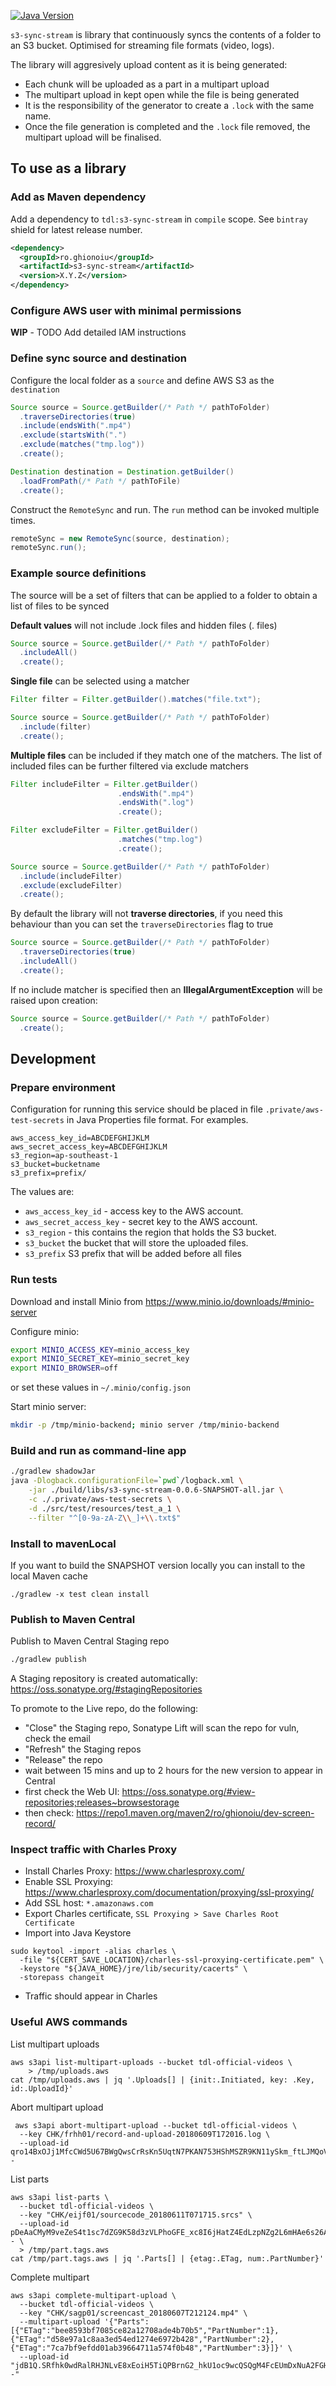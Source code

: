 [![Java Version](http://img.shields.io/badge/Java-1.8-blue.svg)](http://www.oracle.com/technetwork/java/javase/downloads/jdk8-downloads-2133151.html)

`s3-sync-stream` is library that continuously syncs the contents of a folder to an S3 bucket. Optimised for streaming file formats (video, logs).

The library will aggresively upload content as it is being generated:
* Each chunk will be uploaded as a part in a multipart upload
* The multipart upload in kept open while the file is being generated 
* It is the responsibility of the generator to create a `.lock` with the same name.
* Once the file generation is completed and the `.lock` file removed, the multipart upload will be finalised.


## To use as a library

### Add as Maven dependency

Add a dependency to `tdl:s3-sync-stream` in `compile` scope. See `bintray` shield for latest release number.
```xml
<dependency>
  <groupId>ro.ghionoiu</groupId>
  <artifactId>s3-sync-stream</artifactId>
  <version>X.Y.Z</version>
</dependency>
```

### Configure AWS user with minimal permissions

**WIP** - TODO Add detailed IAM instructions

### Define sync source and destination

Configure the local folder as a `source` and define AWS S3 as the `destination`
```java
Source source = Source.getBuilder(/* Path */ pathToFolder)
  .traverseDirectories(true)
  .include(endsWith(".mp4")
  .exclude(startsWith(".")
  .exclude(matches("tmp.log"))
  .create();

Destination destination = Destination.getBuilder()
  .loadFromPath(/* Path */ pathToFile)
  .create();
```

Construct the `RemoteSync` and run. The `run` method can be invoked multiple times.
```java
remoteSync = new RemoteSync(source, destination);
remoteSync.run();
```

### Example source definitions

The source will be a set of filters that can be applied to a folder to obtain a list of files to be synced

**Default values** will not include .lock files and hidden files (. files)
```java
Source source = Source.getBuilder(/* Path */ pathToFolder)
  .includeAll()
  .create();
```

**Single file** can be selected using a matcher
```java
Filter filter = Filter.getBuilder().matches("file.txt");

Source source = Source.getBuilder(/* Path */ pathToFolder)
  .include(filter)
  .create();
```

**Multiple files** can be included if they match one of the matchers.
The list of included files can be further filtered via exclude matchers
```java
Filter includeFilter = Filter.getBuilder()
                        .endsWith(".mp4")
                        .endsWith(".log")
                        .create();

Filter excludeFilter = Filter.getBuilder()
                        .matches("tmp.log")
                        .create();

Source source = Source.getBuilder(/* Path */ pathToFolder)
  .include(includeFilter)
  .exclude(excludeFilter)
  .create();
```

By default the library will not **traverse directories**, if you need this behaviour than you can set the `traverseDirectories` flag to true
```java
Source source = Source.getBuilder(/* Path */ pathToFolder)
  .traverseDirectories(true)
  .includeAll()
  .create();
```

If no include matcher is specified then an **IllegalArgumentException** will be raised upon creation:
```java
Source source = Source.getBuilder(/* Path */ pathToFolder)
  .create();
```

## Development

### Prepare environment

Configuration for running this service should be placed in file `.private/aws-test-secrets` in Java Properties file format. For examples.

```properties
aws_access_key_id=ABCDEFGHIJKLM
aws_secret_access_key=ABCDEFGHIJKLM
s3_region=ap-southeast-1
s3_bucket=bucketname
s3_prefix=prefix/
```

The values are:
* `aws_access_key_id` - access key to the AWS account.
* `aws_secret_access_key` - secret key to the AWS account.
* `s3_region` - this contains the region that holds the S3 bucket.
* `s3_bucket` the bucket that will store the uploaded files.
* `s3_prefix` S3 prefix that will be added before all files

### Run tests

Download and install Minio from https://www.minio.io/downloads/#minio-server

Configure minio:
```bash
export MINIO_ACCESS_KEY=minio_access_key
export MINIO_SECRET_KEY=minio_secret_key
export MINIO_BROWSER=off
```
or set these values in `~/.minio/config.json`

Start minio server:
```bash
mkdir -p /tmp/minio-backend; minio server /tmp/minio-backend
```


### Build and run as command-line app
```bash
./gradlew shadowJar
java -Dlogback.configurationFile=`pwd`/logback.xml \
    -jar ./build/libs/s3-sync-stream-0.0.6-SNAPSHOT-all.jar \
    -c ./.private/aws-test-secrets \
    -d ./src/test/resources/test_a_1 \
    --filter "^[0-9a-zA-Z\\_]+\\.txt$"
```

### Install to mavenLocal

If you want to build the SNAPSHOT version locally you can install to the local Maven cache
```
./gradlew -x test clean install
```

### Publish to Maven Central

Publish to Maven Central Staging repo
```bash
./gradlew publish
```

A Staging repository is created automatically:
https://oss.sonatype.org/#stagingRepositories

To promote to the Live repo, do the following:
- "Close" the Staging repo, Sonatype Lift will scan the repo for vuln, check the email
- "Refresh" the Staging repos
- "Release" the repo
- wait between 15 mins and up to 2 hours for the new version to appear in Central
- first check the Web UI: https://oss.sonatype.org/#view-repositories;releases~browsestorage
- then check: https://repo1.maven.org/maven2/ro/ghionoiu/dev-screen-record/


### Inspect traffic with Charles Proxy

- Install Charles Proxy: https://www.charlesproxy.com/
- Enable SSL Proxying: https://www.charlesproxy.com/documentation/proxying/ssl-proxying/
- Add SSL host: `*.amazonaws.com`
- Export Charles certificate, `SSL Proxying > Save Charles Root Certificate`
- Import into Java Keystore
```
sudo keytool -import -alias charles \
  -file "${CERT_SAVE_LOCATION}/charles-ssl-proxying-certificate.pem" \
  -keystore "${JAVA_HOME}/jre/lib/security/cacerts" \
  -storepass changeit
```
- Traffic should appear in Charles

### Useful AWS commands

List multipart uploads
```
aws s3api list-multipart-uploads --bucket tdl-official-videos \
    > /tmp/uploads.aws
cat /tmp/uploads.aws | jq '.Uploads[] | {init:.Initiated, key: .Key, id:.UploadId}'
```

Abort multipart upload
```
 aws s3api abort-multipart-upload --bucket tdl-official-videos \
  --key CHK/frhh01/record-and-upload-20180609T172016.log \
  --upload-id qro14BxOJj1MfcCWd5U67BWgQwsCrRsKn5UqtN7PKAN753HShMSZR9KN11ySkm_ftLJMQoVO._KGb1Irrl3NjnLDerlsrtPt.iYR2YWynhXb1tnPRX5CkVOPNvoyq6A7tO8cyCcHiON8W3WArgGuMQ--
```

List parts
```
aws s3api list-parts \
  --bucket tdl-official-videos \
  --key "CHK/eijf01/sourcecode_20180611T071715.srcs" \
  --upload-id pDeAaCMyM9veZeS4t1sc7dZG9K58d3zVLPhoGFE_xc8I6jHatZ4EdLzpNZg2L6mHAe6s26AUiBFlqI0CDgwNCOG5b7am_iQjThOSgcoTu7fdGUQQa895yyPjxMxpu6wbADnf1JAEKVe6KQYSk.oC4Q-- \
  > /tmp/part.tags.aws
cat /tmp/part.tags.aws | jq '.Parts[] | {etag:.ETag, num:.PartNumber}'
```

Complete multipart
```
aws s3api complete-multipart-upload \
  --bucket tdl-official-videos \
  --key "CHK/sagp01/screencast_20180607T212124.mp4" \
  --multipart-upload '{"Parts":[{"ETag":"bee8593bf7085ce82a12708ade4b70b5","PartNumber":1},{"ETag":"d58e97a1c8aa3ed54ed1274e6972b428","PartNumber":2},{"ETag":"7ca7bf9efdd01ab39664711a574f0b48","PartNumber":3}]}' \
  --upload-id "jdB1Q.SRfhk0wdRalRHJNLvE8xEoiH5TiQPBrnG2_hkU1oc9wcQSQgM4FcEUmDxNuA2FGHUigd_0LwkovflgXupcQMXCuJ_xYML9ZtKlX4LS8PaXXxaNcA4WOexreZoZ.fZ_NxDHxqCbg15H6enZdg--"
```

